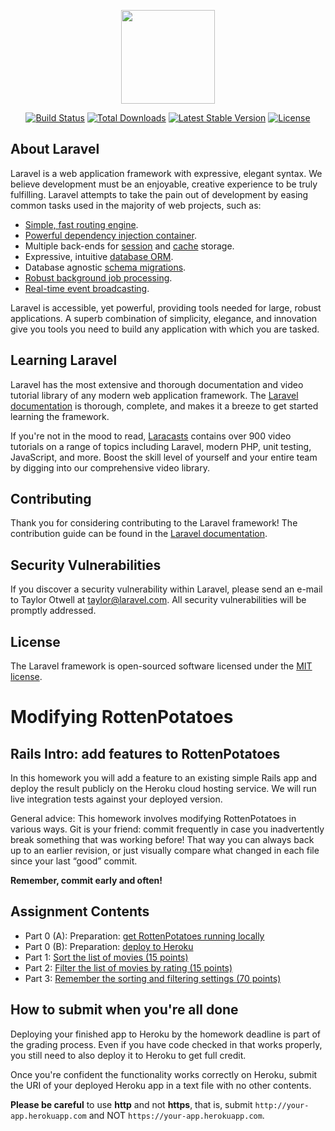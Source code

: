 <p align="center"><a href="https://laravel.com" target="_blank"><img width="150"src="https://laravel.com/laravel.png"></a></p>

<p align="center">
<a href="https://travis-ci.org/laravel/framework"><img src="https://travis-ci.org/laravel/framework.svg" alt="Build Status"></a>
<a href="https://packagist.org/packages/laravel/framework"><img src="https://poser.pugx.org/laravel/framework/d/total.svg" alt="Total Downloads"></a>
<a href="https://packagist.org/packages/laravel/framework"><img src="https://poser.pugx.org/laravel/framework/v/stable.svg" alt="Latest Stable Version"></a>
<a href="https://packagist.org/packages/laravel/framework"><img src="https://poser.pugx.org/laravel/framework/license.svg" alt="License"></a>
</p>

## About Laravel

Laravel is a web application framework with expressive, elegant syntax. We believe development must be an enjoyable, creative experience to be truly fulfilling. Laravel attempts to take the pain out of development by easing common tasks used in the majority of web projects, such as:

- [Simple, fast routing engine](https://laravel.com/docs/routing).
- [Powerful dependency injection container](https://laravel.com/docs/container).
- Multiple back-ends for [session](https://laravel.com/docs/session) and [cache](https://laravel.com/docs/cache) storage.
- Expressive, intuitive [database ORM](https://laravel.com/docs/eloquent).
- Database agnostic [schema migrations](https://laravel.com/docs/migrations).
- [Robust background job processing](https://laravel.com/docs/queues).
- [Real-time event broadcasting](https://laravel.com/docs/broadcasting).

Laravel is accessible, yet powerful, providing tools needed for large, robust applications. A superb combination of simplicity, elegance, and innovation give you tools you need to build any application with which you are tasked.

## Learning Laravel

Laravel has the most extensive and thorough documentation and video tutorial library of any modern web application framework. The [Laravel documentation](https://laravel.com/docs) is thorough, complete, and makes it a breeze to get started learning the framework.

If you're not in the mood to read, [Laracasts](https://laracasts.com) contains over 900 video tutorials on a range of topics including Laravel, modern PHP, unit testing, JavaScript, and more. Boost the skill level of yourself and your entire team by digging into our comprehensive video library.

## Contributing

Thank you for considering contributing to the Laravel framework! The contribution guide can be found in the [Laravel documentation](http://laravel.com/docs/contributions).

## Security Vulnerabilities

If you discover a security vulnerability within Laravel, please send an e-mail to Taylor Otwell at taylor@laravel.com. All security vulnerabilities will be promptly addressed.

## License

The Laravel framework is open-sourced software licensed under the [MIT license](http://opensource.org/licenses/MIT).

# Modifying RottenPotatoes

## Rails Intro: add features to RottenPotatoes

In this homework you will add a feature to an existing simple Rails app and deploy the result publicly on the Heroku cloud hosting service. We will run live integration tests against your deployed version.

General advice: This homework involves modifying RottenPotatoes in various ways. Git is your friend: commit frequently in case you inadvertently break something that was working before! That way you can always back up to an earlier revision, or just visually compare what changed in each file since your last “good” commit.

**Remember, commit early and often!**

## Assignment Contents

  - Part 0 (A): Preparation: [get RottenPotatoes running locally](https://github.com/saasbook/hw-rails-intro/blob/master/docs/part_0_A.md)
  - Part 0 (B): Preparation: [deploy to Heroku](https://github.com/saasbook/hw-rails-intro/blob/master/docs/part_0_B.md)
  - Part 1: [Sort the list of movies (15 points)](https://github.com/saasbook/hw-rails-intro/blob/master/docs/part_1.md)
  - Part 2: [Filter the list of movies by rating (15 points)](https://github.com/saasbook/hw-rails-intro/blob/master/docs/part_2.md)
  - Part 3: [Remember the sorting and filtering settings (70 points)](https://github.com/saasbook/hw-rails-intro/blob/master/docs/part_3.md)

## How to submit when you're all done

Deploying your finished app to Heroku by the homework deadline is part of the grading process. Even if you have code checked in that works properly, you still need to also deploy it to Heroku to get full credit.

Once you're confident the functionality works correctly on Heroku, submit the URI of your deployed Heroku app in a text file with no other contents.

**Please be careful** to use **http** and not **https**, that is, submit `http://your-app.herokuapp.com` and NOT `https://your-app.herokuapp.com`.